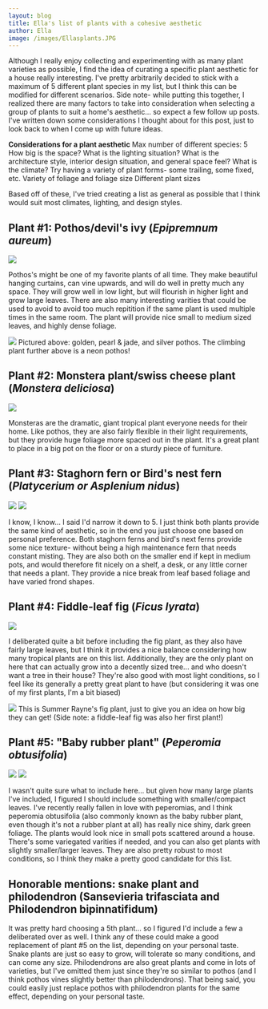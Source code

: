 ```yaml
---
layout: blog
title: Ella's list of plants with a cohesive aesthetic
author: Ella
image: /images/Ellasplants.JPG
---
```


Although I really enjoy collecting and experimenting with as many plant varieties as possible, I find the idea of curating a specific plant aesthetic for a house really interesting. I've pretty arbitrarily decided to stick with a maximum of 5 different plant species in my list, but I think this can be modified for different scenarios. Side note- while putting this together, I realized there are many factors to take into consideration when selecting a group of plants to suit a home's aesthetic... so expect a few follow up posts. I've written down some considerations I thought about for this post, just to look back to when I come up with future ideas. 

**Considerations for a plant aesthetic**
Max number of different species: 5
How big is the space?
What is the lighting situation?
What is the architecture style, interior design situation, and general space feel?
What is the climate?
Try having a variety of plant forms- some trailing, some fixed, etc.
Variety of foliage and foliage size 
Different plant sizes

Based off of these, I've tried creating a list as general as possible that I think would suit most climates, lighting, and design styles. 

## Plant #1: Pothos/devil's ivy (*Epipremnum aureum*)

![](/images/climbingpothos.JPG)

Pothos's might be one of my favorite plants of all time. They make beautiful hanging curtains, can vine upwards, and will do well in pretty much any space. They will grow well in low light, but will flourish in higher light and grow large leaves. There are also many interesting varities that could be used to avoid to avoid too much repitition if the same plant is used multiple times in the same room. The plant will provide nice small to medium sized leaves, and highly dense foliage.

![](/images/pothosvarieties.JPG)
Pictured above: golden, pearl & jade, and silver pothos. The climbing plant further above is a neon pothos!

## Plant #2: Monstera plant/swiss cheese plant (*Monstera deliciosa*)

![](/images/BIGmonstera.JPG)

Monsteras are the dramatic, giant tropical plant everyone needs for their home. Like pothos, they are also fairly flexible in their light requirements, but they provide huge foliage more spaced out in the plant. It's a great plant to place in a big pot on the floor or on a sturdy piece of furniture. 

## Plant #3: Staghorn fern or Bird's nest fern (*Platycerium or Asplenium nidus*)

![](/images/birdsnestblog.JPG) ![](/images/staghornblog.JPG)

I know, I know... I said I'd narrow it down to 5. I just think both plants provide the same kind of aesthetic, so in the end you just choose one based on personal preference. Both staghorn ferns and bird's next ferns provide some nice texture- without being a high maintenance fern that needs constant misting. They are also both on the smaller end if kept in medium pots, and would therefore fit nicely on a shelf, a desk, or any little corner that needs a plant. They provide a nice break from leaf based foliage and have varied frond shapes.

## Plant #4: Fiddle-leaf fig (*Ficus lyrata*)

![](/images/aestheticfig.JPG)

I deliberated quite a bit before including the fig plant, as they also have fairly large leaves, but I think it provides a nice balance considering how many tropical plants are on this list. Additionally, they are the only plant on here that can actually grow into a decently sized tree... and who doesn't want a tree in their house? They're also good with most light conditions, so I feel like its generally a pretty great plant to have (but considering it was one of my first plants, I'm a bit biased)

![](/images/summeraynefig.JPG)
This is Summer Rayne's fig plant, just to give you an idea on how big they can get! (Side note: a fiddle-leaf fig was also her first plant!)

## Plant #5: "Baby rubber plant" (*Peperomia obtusifolia*)

![](/images/babyrubberplant1.JPG) ![](/images/babyrubberplant2.JPG)

I wasn't quite sure what to include here... but given how many large plants I've included, I figured I should include something with smaller/compact leaves. I've recently really fallen in love with peperomias, and I think peperomia obtusifolia (also commonly known as the baby rubber plant, even though it's not a rubber plant at all) has really nice shiny, dark green foliage. The plants would look nice in small pots scattered around a house. There's some variegated varities if needed, and you can also get plants with slightly smaller/larger leaves. They are also pretty robust to most conditions, so I think they make a pretty good candidate for this list. 

## Honorable mentions: snake plant and philodendron (Sansevieria trifasciata and Philodendron bipinnatifidum)

It was pretty hard choosing a 5th plant... so I figured I'd include a few a deliberated over as well. I think any of these could make a good replacement of plant #5 on the list, depending on your personal taste. Snake plants are just so easy to grow, will tolerate so many conditions, and can come any size. Philodendrons are also great plants and come in lots of varieties, but I've omitted them just since they're so similar to pothos (and I think pothos vines slightly better than philodendrons). That being said, you could easily just replace pothos with philodendron plants for the same effect, depending on your personal taste. 


